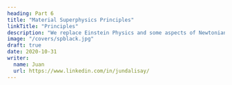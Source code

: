 ```yaml
---
heading: Part 6
title: "Material Superphysics Principles"
linkTitle: "Principles"
description: "We replace Einstein Physics and some aspects of Newtonian Physics"
image: "/covers/spblack.jpg"
draft: true
date: 2020-10-31
writer:
  name: Juan
  url: https://www.linkedin.com/in/jundalisay/
---
```

